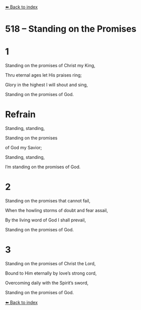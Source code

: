 [⬅️ Back to index](../README.md)

# 518 – Standing on the Promises





# 1

Standing on the promises of Christ my King,

Thru eternal ages let His praises ring;

Glory in the highest I will shout and sing,

Standing on the promises of God.



# Refrain

Standing, standing,

Standing on the promises

of God my Savior;

Standing, standing,

I’m standing on the promises of God.



# 2

Standing on the promises that cannot fail,

When the howling storms of doubt and fear assail,

By the living word of God I shall prevail,

Standing on the promises of God.



# 3

Standing on the promises of Christ the Lord,

Bound to Him eternally by love’s strong cord,

Overcoming daily with the Spirit’s sword,

Standing on the promises of God.

[⬅️ Back to index](../README.md)
